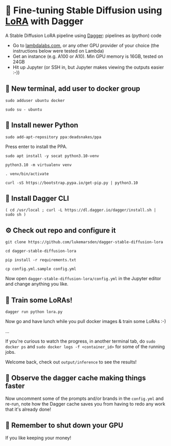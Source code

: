 # 🌸 Fine-tuning Stable Diffusion using [LoRA](https://github.com/cloneofsimo/lora) with Dagger

A Stable Diffusion LoRA pipeline using [Dagger](https://dagger.io): pipelines as (python) code

* Go to [lambdalabs.com](https://lambdalabs.com), or any other GPU provider of your choice (the instructions below were tested on Lambda)
* Get an instance (e.g. A100 or A10). Min GPU memory is 16GB, tested on 24GB
* Hit up Jupyter (or SSH in, but Jupyter makes viewing the outputs easier :-))

## 🐋 New terminal, add user to docker group

```
sudo adduser ubuntu docker
```
```
sudo su - ubuntu
```

## 🐍 Install newer Python

```
sudo add-apt-repository ppa:deadsnakes/ppa
```
Press enter to install the PPA.

```
sudo apt install -y socat python3.10-venv
```
```
python3.10 -m virtualenv venv
```
```
. venv/bin/activate
```
```
curl -sS https://bootstrap.pypa.io/get-pip.py | python3.10
```

## 🚀 Install Dagger CLI

```
( cd /usr/local ; curl -L https://dl.dagger.io/dagger/install.sh | sudo sh )
```

## ⚙️ Check out repo and configure it

```
git clone https://github.com/lukemarsden/dagger-stable-diffusion-lora
```
```
cd dagger-stable-diffusion-lora
```

```
pip install -r requirements.txt
```
```
cp config.yml.sample config.yml
```

Now open `dagger-stable-diffusion-lora/config.yml` in the Jupyter editor and change anything you like.

## 🚂 Train some LoRAs!

```
dagger run python lora.py
```

Now go and have lunch while you pull docker images & train some LoRAs :-)

...

If you're curious to watch the progress, in another terminal tab, do `sudo docker ps` and `sudo docker logs -f <container_id>` for some of the running jobs.

Welcome back, check out `output/inference` to see the results!

## 🏃 Observe the dagger cache making things faster

Now uncomment some of the prompts and/or brands in the `config.yml` and re-run, note how the Dagger cache saves you from having to redo any work that it's already done!

## 💸 Remember to shut down your GPU

If you like keeping your money!
